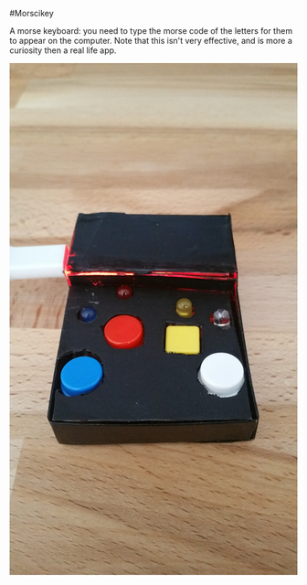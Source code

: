 #Morscikey

A morse keyboard: you need to type the morse code of the letters for them to appear on the computer.
Note that this isn't very effective, and is more a curiosity then a real life app.


![Capture d'écran](/PhotosVideos/V3FaceBranche.jpg)
